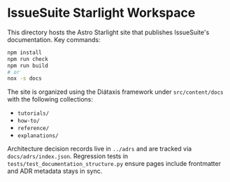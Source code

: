 # IssueSuite Starlight Workspace

This directory hosts the Astro Starlight site that publishes IssueSuite's documentation. Key commands:

```bash
npm install
npm run check
npm run build
# or
nox -s docs
```

The site is organized using the Diátaxis framework under `src/content/docs` with the following collections:

- `tutorials/`
- `how-to/`
- `reference/`
- `explanations/`

Architecture decision records live in `../adrs` and are tracked via `docs/adrs/index.json`. Regression tests in `tests/test_documentation_structure.py` ensure pages include frontmatter and ADR metadata stays in sync.
